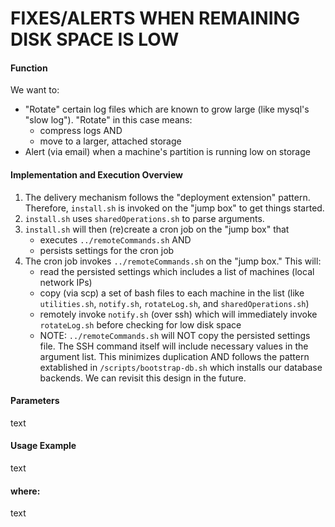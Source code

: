 
# FIXES/ALERTS WHEN REMAINING DISK SPACE IS LOW

#### Function

We want to:
- "Rotate" certain log files which are known to grow large (like mysql's "slow log"). "Rotate" in this case means:
   * compress logs AND
   * move to a larger, attached storage
- Alert (via email) when a machine's partition is running low on storage

#### Implementation and Execution Overview

1. The delivery mechanism follows the "deployment extension" pattern. Therefore, `install.sh` is invoked on the "jump box" to get things started.
1. `install.sh` uses `sharedOperations.sh` to parse arguments.
1. `install.sh` will then (re)create a cron job on the "jump box" that
   * executes `../remoteCommands.sh` AND
   * persists settings for the cron job
1. The cron job invokes `../remoteCommands.sh` on the "jump box." This will:
   * read the persisted settings which includes a list of machines (local network IPs)
   * copy (via scp) a set of bash files to each machine in the list (like `utilities.sh`, `notify.sh`, `rotateLog.sh`, and `sharedOperations.sh`)
   * remotely invoke `notify.sh` (over ssh) which will immediately invoke `rotateLog.sh` before checking for low disk space
   * NOTE: `../remoteCommands.sh` will NOT copy the persisted settings file. The SSH command itself will include necessary values in the argument list. This minimizes duplication AND follows the pattern extablished in `/scripts/bootstrap-db.sh` which installs our database backends. We can revisit this design in the future.

#### Parameters

text

#### Usage Example

text

#### where:

text

